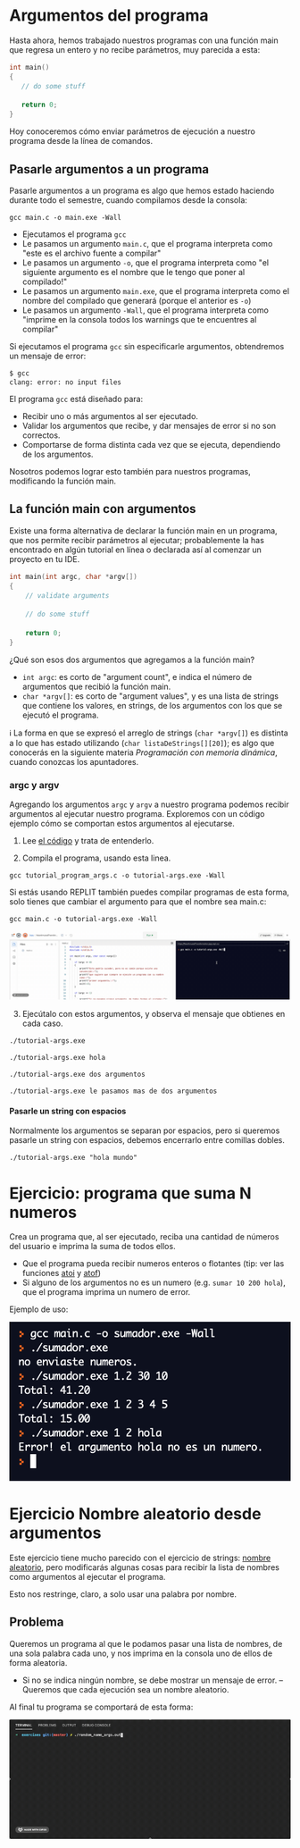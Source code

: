 # Argumentos del programa
Hasta ahora, hemos trabajado nuestros programas con una función main que regresa un entero y no recibe parámetros, muy parecida a esta:
```c
int main()
{
   // do some stuff
   
   return 0;
}
```

Hoy conoceremos cómo enviar parámetros de ejecución a nuestro programa desde la línea de comandos.

## Pasarle argumentos a un programa
Pasarle argumentos a un programa es algo que hemos estado haciendo durante todo el semestre, cuando compilamos desde la consola:
```shell
gcc main.c -o main.exe -Wall
```
- Ejecutamos el programa `gcc`
- Le pasamos un argumento `main.c`, que el programa interpreta como "este es el archivo fuente a compilar"
- Le pasamos un argumento `-o`, que el programa interpreta como "el siguiente argumento es el nombre que le tengo que poner al compilado!"
- Le pasamos un argumento `main.exe`, que el programa interpreta como el nombre del compilado que generará (porque el anterior es `-o`)
- Le pasamos un argumento `-Wall`, que el programa interpreta como "imprime en la consola todos los warnings que te encuentres al compilar"

Si ejecutamos el programa `gcc` sin especificarle argumentos, obtendremos un mensaje de error:
```shell
$ gcc
clang: error: no input files
```

El programa `gcc` está diseñado para:
- Recibir uno o más argumentos al ser ejecutado.
- Validar los argumentos que recibe, y dar mensajes de error si no son correctos.
- Comportarse de forma distinta cada vez que se ejecuta, dependiendo de los argumentos.

Nosotros podemos lograr esto también para nuestros programas, modificando la función main.

## La función main con argumentos
Existe una forma alternativa de declarar la función main en un programa, que nos permite recibir parámetros al ejecutar; probablemente la has encontrado en algún tutorial en línea o declarada así al comenzar un proyecto en tu IDE.
```c
int main(int argc, char *argv[])
{
    // validate arguments
    
    // do some stuff
    
    return 0;
}
```
¿Qué son esos dos argumentos que agregamos a la función main?
- `int argc`: es corto de "argument count", e indica el número de argumentos que recibió la función main.
- `char *argv[]`: es corto de "argument values", y es una lista de strings que contiene los valores, en strings, de los argumentos con los que se ejecutó el programa.

ℹ️ La forma en que se expresó el arreglo de strings (`char *argv[]`) es distinta a lo que has estado utilizando (`char listaDeStrings[][20]`); es algo que conocerás en la siguiente materia _Programación con memoria dinámica_, cuando conozcas los apuntadores.

### argc y argv
Agregando los argumentos `argc` y `argv` a nuestro programa podemos recibir argumentos al ejecutar nuestro programa. Exploremos con un código ejemplo cómo se comportan estos argumentos al ejecutarse.

1. Lee [el código](tutorial_program_args.c) y trata de entenderlo.

2. Compila el programa, usando esta linea.

```shell   
gcc tutorial_program_args.c -o tutorial-args.exe -Wall
```
Si estás usando REPLIT también puedes compilar programas de esta forma, solo tienes que cambiar el argumento para que el nombre sea main.c:
```shell   
gcc main.c -o tutorial-args.exe -Wall
```
![compile using replit](img/compile_using_replit.gif)

3. Ejecútalo con estos argumentos, y observa el mensaje que obtienes en cada caso.

```shell
./tutorial-args.exe
```

```shell
./tutorial-args.exe hola
```

```shell
./tutorial-args.exe dos argumentos
```

```shell
./tutorial-args.exe le pasamos mas de dos argumentos
```

#### Pasarle un string con espacios
Normalmente los argumentos se separan por espacios, pero si queremos pasarle un string con espacios, debemos encerrarlo entre comillas dobles.

```shell
./tutorial-args.exe "hola mundo"
```

# Ejercicio: programa que suma N numeros
Crea un programa que, al ser ejecutado, reciba una cantidad de números del usuario e imprima la suma de todos ellos.

- Que el programa pueda recibir numeros enteros o flotantes (tip: ver las funciones [atoi](https://www.tutorialspoint.com/c_standard_library/c_function_atoi.htm) y [atof](https://www.tutorialspoint.com/c_standard_library/c_function_atof.htm))
- Si alguno de los argumentos no es un numero (e.g. `sumar 10 200 hola`), que el programa imprima un numero de error.

Ejemplo de uso:

![](img/sumador_example.png)


# Ejercicio Nombre aleatorio desde argumentos
Este ejercicio tiene mucho parecido con el ejercicio de strings: [nombre aleatorio](/lessons/strings), pero modificarás algunas cosas para recibir la lista de nombres como argumentos al ejecutar el programa.

Esto nos restringe, claro, a solo usar una palabra por nombre.

## Problema
Queremos un programa al que le podamos pasar una lista de nombres, de una sola palabra cada uno, y nos imprima en la consola uno de ellos de forma aleatoria.

- Si no se indica ningún nombre, se debe mostrar un mensaje de error.
– Queremos que cada ejecución sea un nombre aleatorio.

Al final tu programa se comportará de esta forma:

![](img/random_name_from_arguments.gif)
